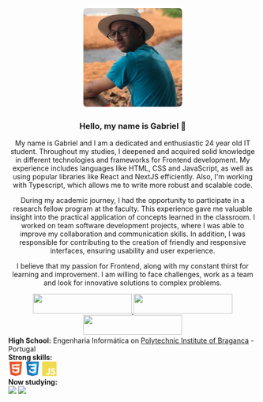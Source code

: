 <div align="center">
      <img src="WhatsApp Image 2021-09-28 at 21.23.41.jpeg" alt="Profile Photo" width="200px" style="border-radius: 10px; border: 3px solid white;"> <br>
      <h3> Hello, my name is Gabriel 👋</h3>
      <p> My name is Gabriel and I am a dedicated and enthusiastic 24 year old IT student. Throughout my studies, I deepened and acquired solid knowledge in different technologies and frameworks for Frontend development. My experience includes languages ​​like HTML, CSS and JavaScript, as well as using popular libraries like React and NextJS efficiently. Also, I'm working with Typescript, which allows me to write more robust and scalable code.

During my academic journey, I had the opportunity to participate in a research fellow program at the faculty. This experience gave me valuable insight into the practical application of concepts learned in the classroom. I worked on team software development projects, where I was able to improve my collaboration and communication skills. In addition, I was responsible for contributing to the creation of friendly and responsive interfaces, ensuring usability and user experience.

I believe that my passion for Frontend, along with my constant thirst for learning and improvement. I am willing to face challenges, work as a team and look for innovative solutions to complex problems. </p>
</div>
<div align="center">
        <a href="https://instagram.com/gabrielol113" target="_blank"><img src="https://img.shields.io/badge/-Instagram-%23E4405F?style=for-the-badge&logo=instagram&logoColor=white" target="_blank" width="200px" height="40px">
        </a>
 	  <a href="https://www.twitch.tv/tixolee" target="_blank"><img                                              src="https://img.shields.io/badge/Twitch-9146FF?style=for-the-badge&logo=twitch&logoColor=white" target="_blank"                    width="200px" height="40px">
        </a>
        <a href="https://www.linkedin.com/in/gabriel-teixeira-3049a3154/" target="_blank"><img                                            src="https://img.shields.io/badge/-LinkedIn-%230077B5?style=for-the-     badge&logo=linkedin&logoColor=white"                  target="_blank"   width="200px" height="40px">
        </a> 
    
 </div>
  <strong>High School:</strong>
 Engenharia Informática on <a href="http://portal3.ipb.pt/index.php/pt/ipb">Polytechnic Institute of  Bragança</a> - Portugal <br>
  <strong>Strong skills:</strong>
 <div>
     <img src="https://raw.githubusercontent.com/devicons/devicon/master/icons/html5/html5-original.svg" width=30px height="30px">
     <img src="https://raw.githubusercontent.com/devicons/devicon/master/icons/css3/css3-original.svg" width=30px height="30px">
     <img src="https://raw.githubusercontent.com/devicons/devicon/master/icons/javascript/javascript-plain.svg" width=30px height="30px">
 </div>
  <strong>Now studying:</strong> <br>

  <div> 
     <img src="https://cdn.jsdelivr.net/gh/devicons/devicon/icons/react/react-original.svg"  width=30px;/>
     <img src="https://cdn.jsdelivr.net/gh/devicons/devicon/icons/nodejs/nodejs-original.svg" width=30px;>        
 </div>
